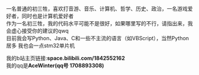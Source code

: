 一名普通的初三牲，喜欢打音游、音乐、计算机、哲学、历史、政治，一名游戏爱好者，同时也是计算机爱好者  
作为一名初三牲，我的代码水平可能不是很好，如果哪里写的不行，请指出来，我会虚心接受你的建议的qwq  
目前我会写Python、Java、C和一些不主流的语言（如VBScript），当然Python居多 
我也会一点stm32单片机

我的b站主页链接:**space.bilibili.com/1842552162**  
我的qq是**AceWinter(qq号 1708893308)**
